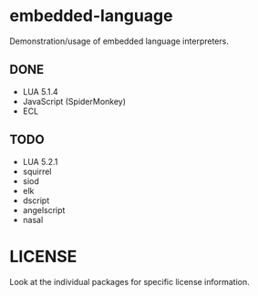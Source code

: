 embedded-language
=================

Demonstration/usage of embedded language interpreters.

DONE
----

- LUA 5.1.4
- JavaScript (SpiderMonkey)
- ECL

TODO
----

- LUA 5.2.1
- squirrel
- siod
- elk
- dscript
- angelscript
- nasal


LICENSE
=======

Look at the individual packages for specific license information.

